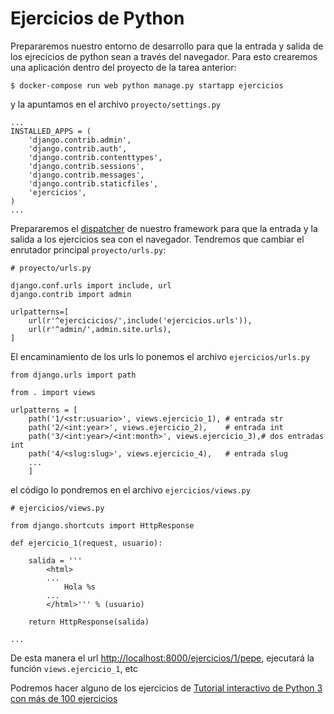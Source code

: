 # Ejercicios de Python

Prepararemos nuestro entorno de desarrollo para que la entrada y salida de los ejrecicios de python sean a través del navegador. Para esto crearemos una aplicación dentro del proyecto de la tarea anterior:

    $ docker-compose run web python manage.py startapp ejercicios

y la apuntamos en el archivo `proyecto/settings.py`

    ...
    INSTALLED_APPS = (
    	'django.contrib.admin',
    	'django.contrib.auth',
    	'django.contrib.contenttypes',
    	'django.contrib.sessions',
    	'django.contrib.messages',
    	'django.contrib.staticfiles',
    	'ejercicios',
    )
    ...

Prepararemos el [dispatcher](https://docs.djangoproject.com/en/2.2/topics/http/urls/) de nuestro framework para que la entrada y la salida a los ejercicios sea con el navegador. Tendremos que cambiar el enrutador principal `proyecto/urls.py`:

    # proyecto/urls.py

    django.conf.urls import include, url
    django.contrib import admin

    urlpatterns=[
    	url(r'^ejercicicios/',include('ejercicios.urls')),
    	url(r'^admin/',admin.site.urls),
    ]

El encaminamiento de los urls lo ponemos el archivo `ejercicios/urls.py`

    from django.urls import path

    from . import views

    urlpatterns = [
    	path('1/<str:usuario>', views.ejercicio_1),	# entrada str
    	path('2/<int:year>', views.ejercicio_2),	# entrada int
    	path('3/<int:year>/<int:month>', views.ejercicio_3),# dos entradas int
    	path('4/<slug:slug>', views.ejercicio_4),	# entrada slug
    	...
    	]

el código lo pondremos en el archivo `ejercicios/views.py`

    # ejercicios/views.py

    from django.shortcuts import HttpResponse

    def ejercicio_1(request, usuario):

    	salida = '''
    		<html>
       		...
      			Hola %s
    		...
    		</html>''' % (usuario)

    	return HttpResponse(salida)

    ...

De esta manera el url [http://localhost:8000/ejercicios/1/pepe](http://localhost:8000/ejercicios/1/pepe), ejecutará la función `views.ejercicio_1`, etc

Podremos hacer alguno de los ejercicios de [Tutorial interactivo de Python 3 con más de 100 ejercicios](https://snakify.org/es/)

